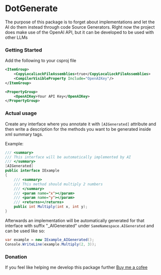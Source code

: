 # DotGenerate
The purpose of this package is to forget about implementations and let the AI do them instead through code Source Generators. RIght now the project does make use of the OpenAI API, but it can be developed to be used with other LLMs 

### Getting Started

Add the following to your csproj file
```xml
<ItemGroup>
	<CopyLocalLockFileAssemblies>true</CopyLocalLockFileAssemblies>
	<CompilerVisibleProperty Include="OpenAIKey"/>
</ItemGroup>

<PropertyGroup>
	<OpenAIKey>Your API Key</OpenAIKey>
</PropertyGroup>
```

### Actual usage

Create any interface where you annotate it with ```[AIGenerated]``` attribute and then write a description for the methods you want to be generated inside xml summary tags.

Example:

```csharp
/// <summary>
/// This interface will be automatically implemented by AI
/// </summary>
[AIGenerated]
public interface IExample
{
	/// <summary>
	/// This method should multiply 2 numbers
	/// </summary>
	/// <param name="x"></param>
	/// <param name="y"></param>
	/// <returns></returns>
	public int Multiply(int x, int y);
}
```

Afterwards an implementation will be automatically generated for that interface with suffix "_AIGenerated" under ```SameNamespace.AIGenerated``` and can be used like so:

```csharp
var example = new IExample_AIGenerated();
Console.WriteLine(example.Multiply(2, 3));
```

### Donation

If you feel like helping me develop this package further [Buy me a cofee](https://bmc.link/radinoiudaz)